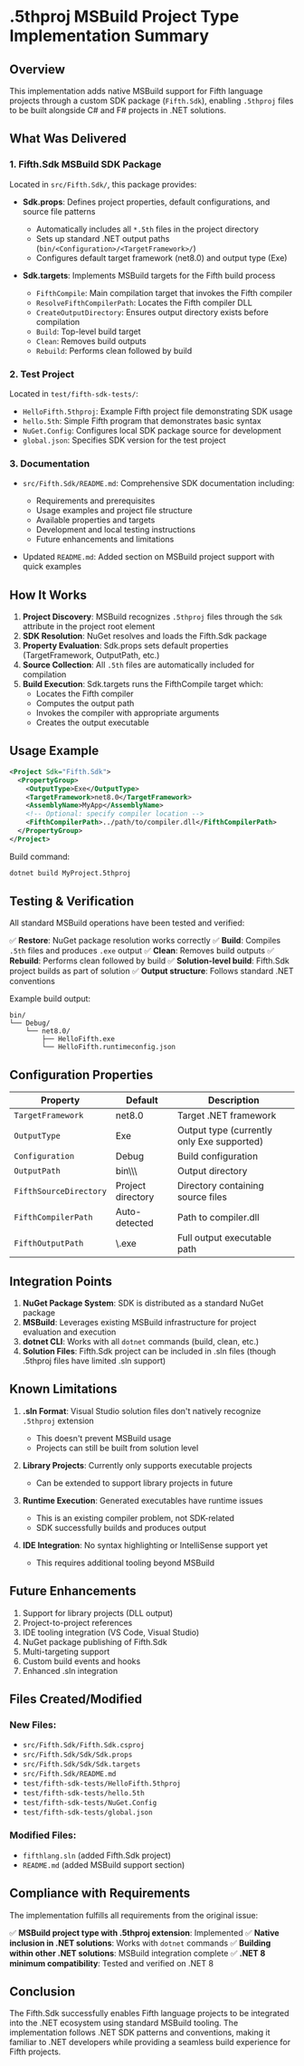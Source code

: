 # .5thproj MSBuild Project Type Implementation Summary

## Overview

This implementation adds native MSBuild support for Fifth language projects through a custom SDK package (`Fifth.Sdk`), enabling `.5thproj` files to be built alongside C# and F# projects in .NET solutions.

## What Was Delivered

### 1. Fifth.Sdk MSBuild SDK Package

Located in `src/Fifth.Sdk/`, this package provides:

- **Sdk.props**: Defines project properties, default configurations, and source file patterns
  - Automatically includes all `*.5th` files in the project directory
  - Sets up standard .NET output paths (`bin/<Configuration>/<TargetFramework>/`)
  - Configures default target framework (net8.0) and output type (Exe)

- **Sdk.targets**: Implements MSBuild targets for the Fifth build process
  - `FifthCompile`: Main compilation target that invokes the Fifth compiler
  - `ResolveFifthCompilerPath`: Locates the Fifth compiler DLL
  - `CreateOutputDirectory`: Ensures output directory exists before compilation
  - `Build`: Top-level build target
  - `Clean`: Removes build outputs
  - `Rebuild`: Performs clean followed by build

### 2. Test Project

Located in `test/fifth-sdk-tests/`:

- `HelloFifth.5thproj`: Example Fifth project file demonstrating SDK usage
- `hello.5th`: Simple Fifth program that demonstrates basic syntax
- `NuGet.Config`: Configures local SDK package source for development
- `global.json`: Specifies SDK version for the test project

### 3. Documentation

- `src/Fifth.Sdk/README.md`: Comprehensive SDK documentation including:
  - Requirements and prerequisites
  - Usage examples and project file structure
  - Available properties and targets
  - Development and local testing instructions
  - Future enhancements and limitations

- Updated `README.md`: Added section on MSBuild project support with quick examples

## How It Works

1. **Project Discovery**: MSBuild recognizes `.5thproj` files through the `Sdk` attribute in the project root element
2. **SDK Resolution**: NuGet resolves and loads the Fifth.Sdk package
3. **Property Evaluation**: Sdk.props sets default properties (TargetFramework, OutputPath, etc.)
4. **Source Collection**: All `.5th` files are automatically included for compilation
5. **Build Execution**: Sdk.targets runs the FifthCompile target which:
   - Locates the Fifth compiler
   - Computes the output path
   - Invokes the compiler with appropriate arguments
   - Creates the output executable

## Usage Example

```xml
<Project Sdk="Fifth.Sdk">
  <PropertyGroup>
    <OutputType>Exe</OutputType>
    <TargetFramework>net8.0</TargetFramework>
    <AssemblyName>MyApp</AssemblyName>
    <!-- Optional: specify compiler location -->
    <FifthCompilerPath>../path/to/compiler.dll</FifthCompilerPath>
  </PropertyGroup>
</Project>
```

Build command:
```bash
dotnet build MyProject.5thproj
```

## Testing & Verification

All standard MSBuild operations have been tested and verified:

✅ **Restore**: NuGet package resolution works correctly
✅ **Build**: Compiles `.5th` files and produces `.exe` output
✅ **Clean**: Removes build outputs
✅ **Rebuild**: Performs clean followed by build
✅ **Solution-level build**: Fifth.Sdk project builds as part of solution
✅ **Output structure**: Follows standard .NET conventions

Example build output:
```
bin/
└── Debug/
    └── net8.0/
        ├── HelloFifth.exe
        └── HelloFifth.runtimeconfig.json
```

## Configuration Properties

| Property | Default | Description |
|----------|---------|-------------|
| `TargetFramework` | net8.0 | Target .NET framework |
| `OutputType` | Exe | Output type (currently only Exe supported) |
| `Configuration` | Debug | Build configuration |
| `OutputPath` | bin\\<Config>\\<TFM>\\ | Output directory |
| `FifthSourceDirectory` | Project directory | Directory containing source files |
| `FifthCompilerPath` | Auto-detected | Path to compiler.dll |
| `FifthOutputPath` | <OutputPath>\\<Name>.exe | Full output executable path |

## Integration Points

1. **NuGet Package System**: SDK is distributed as a standard NuGet package
2. **MSBuild**: Leverages existing MSBuild infrastructure for project evaluation and execution
3. **dotnet CLI**: Works with all `dotnet` commands (build, clean, etc.)
4. **Solution Files**: Fifth.Sdk project can be included in .sln files (though .5thproj files have limited .sln support)

## Known Limitations

1. **.sln Format**: Visual Studio solution files don't natively recognize `.5thproj` extension
   - This doesn't prevent MSBuild usage
   - Projects can still be built from solution level
   
2. **Library Projects**: Currently only supports executable projects
   - Can be extended to support library projects in future

3. **Runtime Execution**: Generated executables have runtime issues
   - This is an existing compiler problem, not SDK-related
   - SDK successfully builds and produces output

4. **IDE Integration**: No syntax highlighting or IntelliSense support yet
   - This requires additional tooling beyond MSBuild

## Future Enhancements

1. Support for library projects (DLL output)
2. Project-to-project references
3. IDE tooling integration (VS Code, Visual Studio)
4. NuGet package publishing of Fifth.Sdk
5. Multi-targeting support
6. Custom build events and hooks
7. Enhanced .sln integration

## Files Created/Modified

### New Files:
- `src/Fifth.Sdk/Fifth.Sdk.csproj`
- `src/Fifth.Sdk/Sdk/Sdk.props`
- `src/Fifth.Sdk/Sdk/Sdk.targets`
- `src/Fifth.Sdk/README.md`
- `test/fifth-sdk-tests/HelloFifth.5thproj`
- `test/fifth-sdk-tests/hello.5th`
- `test/fifth-sdk-tests/NuGet.Config`
- `test/fifth-sdk-tests/global.json`

### Modified Files:
- `fifthlang.sln` (added Fifth.Sdk project)
- `README.md` (added MSBuild support section)

## Compliance with Requirements

The implementation fulfills all requirements from the original issue:

✅ **MSBuild project type with .5thproj extension**: Implemented
✅ **Native inclusion in .NET solutions**: Works with `dotnet` commands
✅ **Building within other .NET solutions**: MSBuild integration complete
✅ **.NET 8 minimum compatibility**: Tested and verified on .NET 8

## Conclusion

The Fifth.Sdk successfully enables Fifth language projects to be integrated into the .NET ecosystem using standard MSBuild tooling. The implementation follows .NET SDK patterns and conventions, making it familiar to .NET developers while providing a seamless build experience for Fifth projects.
